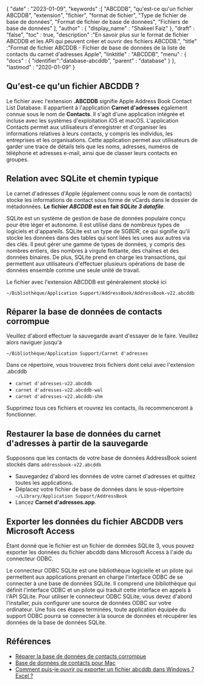 {
  "date" : "2023-01-09",
  "keywords" :[ "ABCDDB", "qu'est-ce qu'un fichier ABCDDB", "extension", "fichier", "format de fichier", "Type de fichier de base de données", "Format de fichier de base de données", "Fichiers de base de données" ],
  "author" : {
    "display_name" : "Shakeel Faiz"
},
  "draft" : "false",
  "toc" : true,
  "description" :"En savoir plus sur le format de fichier ABCDDB et les API qui peuvent créer et ouvrir des fichiers ABCDDB.",
  "title" :"Format de fichier ABCDDB - Fichier de base de données de la liste de contacts du carnet d'adresses Apple",
  "linktitle" : "ABCDDB",
  "menu" : {
    "docs" : {
      "identifier":"database-abcddb",
      "parent" : "database"
}
},
  "lastmod" : "2020-01-09"
}

## Qu'est-ce qu'un fichier ABCDDB ?

Le fichier avec l'extension **.ABCDDB** signifie Apple Address Book Contact List Database. Il appartient à l'application **Carnet d'adresses** également connue sous le nom de **Contacts**. Il s'agit d'une application intégrée et incluse avec les systèmes d'exploitation iOS et macOS. L'application Contacts permet aux utilisateurs d'enregistrer et d'organiser les informations relatives à leurs contacts, y compris les individus, les entreprises et les organisations. Cette application permet aux utilisateurs de garder une trace de détails tels que les noms, adresses, numéros de téléphone et adresses e-mail, ainsi que de classer leurs contacts en groupes.

## Relation avec SQLite et chemin typique

Le carnet d'adresses d'Apple (également connu sous le nom de contacts) stocke les informations de contact sous forme de vCards dans le dossier de métadonnées. **Le fichier _ABCDDB_ est en fait _SQLite 3 datafile_**.

SQLite est un système de gestion de base de données populaire conçu pour être léger et autonome. Il est utilisé dans de nombreux types de logiciels et d'appareils. SQLite est un type de SGBDR, ce qui signifie qu'il stocke les données dans des tables qui sont liées les unes aux autres via des clés. Il peut gérer une gamme de types de données, y compris des nombres entiers, des nombres à virgule flottante, des chaînes et des données binaires. De plus, SQLite prend en charge les transactions, qui permettent aux utilisateurs d'effectuer plusieurs opérations de base de données ensemble comme une seule unité de travail.

Le fichier avec l'extension ABCDDB est généralement stocké ici

`~/Bibliothèque/Application Support/AddressBook/AddressBook-v22.abcddb`

## Réparer la base de données de contacts corrompue

Veuillez d'abord effectuer la sauvegarde avant d'essayer de le faire. Veuillez alors naviguer jusqu'à

`~/Bibliothèque/Application Support/Carnet d'adresses`

Dans ce répertoire, vous trouverez trois fichiers dont celui avec l'extension .abcddb

- `carnet d'adresses-v22.abcddb`
- `carnet d'adresses-v22.abcddb-wal`
- `carnet d'adresses-v22.abcddb-shm`

Supprimez tous ces fichiers et rouvrez les contacts, ils recommenceront à fonctionner.

## Restaurer la base de données du carnet d'adresses à partir de la sauvegarde

Supposons que les contacts de votre base de données AddressBook soient stockés dans `addressbook-v22.abcddb`

- Sauvegardez d'abord les données de votre carnet d'adresses et quittez toutes les applications.
- Déplacez votre fichier de base de données dans le sous-répertoire `~/Library/Application Support/AddressBook`
- Lancez **Carnet d'adresses.app**.

## Exporter les données du fichier ABCDDB vers Microsoft Access

Étant donné que le fichier est un fichier de données SQLite 3, vous pouvez exporter les données du fichier abcddb dans Microsoft Access à l'aide du connecteur ODBC.

Le connecteur ODBC SQLite est une bibliothèque logicielle et un pilote qui permettent aux applications prenant en charge l'interface ODBC de se connecter à une base de données SQLite. Il comprend une bibliothèque qui définit l'interface ODBC et un pilote qui traduit cette interface en appels à l'API SQLite. Pour utiliser le connecteur ODBC SQLite, vous devez d'abord l'installer, puis configurer une source de données ODBC sur votre ordinateur. Une fois ces étapes terminées, toute application équipée du support ODBC pourra se connecter à la source de données et récupérer les données de la base de données SQLite.

## Références
* [Réparer la base de données de contacts corrompue](https://discussions.apple.com/docs/DOC-10581)
* [Base de données de contacts pour Mac](https://nitroreward.weebly.com/blog/contact-database-for-mac)
* [Comment puis-je ouvrir ou exporter un fichier abcddb dans Windows 7 Excel ?](https://apple.stackexchange.com/questions/52888/how-can-i-open-or-export-a-abcddb-file-in-windows-7-excel)
